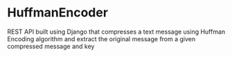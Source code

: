 # HuffmanEncoder
REST API built using Django that compresses a text message using Huffman Encoding algorithm and extract the original message from a given compressed message and key
